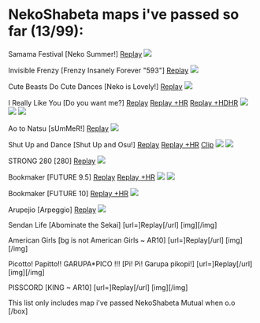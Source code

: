 # NekoShabeta maps i've passed so far (13/99):

Samama Festival [Neko Summer!] [Replay](https://cdn.discordapp.com/attachments/864931946474897429/864932225883963392/replay.osr) 
![](https://cdn.discordapp.com/attachments/864931946474897429/864932239037300756/screenshot.jpg)


Invisible Frenzy [Frenzy Insanely Forever "593"] [Replay](https://cdn.discordapp.com/attachments/864931946474897429/864933013775187998/replay.osr) 
![](https://cdn.discordapp.com/attachments/864931946474897429/864933018309230642/screenshot.jpg)


Cute Beasts Do Cute Dances [Neko is Lovely!] [Replay](https://cdn.discordapp.com/attachments/864931946474897429/864941739344789514/replay.osr)
![](https://cdn.discordapp.com/attachments/864931946474897429/864941745124540447/screenshot.jpg)


I Really Like You [Do you want me?] [Replay](https://cdn.discordapp.com/attachments/864931946474897429/864946022136021002/replay.osr) [Replay +HR](https://cdn.discordapp.com/attachments/864931946474897429/866029785448841276/replay_HR.osr) [Replay +HDHR](https://cdn.discordapp.com/attachments/864931946474897429/866029880781307914/replay_HDHR.osr)
![](https://cdn.discordapp.com/attachments/864931946474897429/864946029514457098/screenshot.jpg)
![](https://cdn.discordapp.com/attachments/864931946474897429/866029787603927060/screenshot_HR.jpg)
![](https://cdn.discordapp.com/attachments/864931946474897429/866029886145036308/screenshot_HDHR.jpg)


Ao to Natsu [sUmMeR!] [Replay](https://cdn.discordapp.com/attachments/864931946474897429/864947908666851377/replay.osr)
![](https://cdn.discordapp.com/attachments/864931946474897429/864947911804715018/screenshot.jpg)


Shut Up and Dance [Shut Up and Osu!] [Replay](https://cdn.discordapp.com/attachments/864931946474897429/865277221598265394/replay.osr) [Replay +HR](https://cdn.discordapp.com/attachments/864931946474897429/866030190357118996/replay_HR.osr) [Clip](https://www.youtube.com/watch?v=yfn7eeWHD6g)
![](https://cdn.discordapp.com/attachments/864931946474897429/865277223702888508/screenshot.jpg)
![](https://cdn.discordapp.com/attachments/864931946474897429/866030192378904637/screenshot_HR.jpg)


STRONG 280 [280] [Replay](https://cdn.discordapp.com/attachments/864931946474897429/866026342566068234/replay.osr)
![](https://cdn.discordapp.com/attachments/864931946474897429/866026346534142002/screenshot.jpg)


Bookmaker [FUTURE 9.5] [Replay](https://cdn.discordapp.com/attachments/864931946474897429/866028332771311636/replay.osr) [Replay +HR](https://cdn.discordapp.com/attachments/864931946474897429/866028361192046642/replay_HR.osr)
![](https://cdn.discordapp.com/attachments/864931946474897429/866028335804317706/screenshot.jpg)
![](https://cdn.discordapp.com/attachments/864931946474897429/866028368986505236/screenshot_HR.jpg)


Bookmaker [FUTURE 10] [Replay +HR](https://cdn.discordapp.com/attachments/864931946474897429/866029294517616670/replay_HR.osr)
![](https://cdn.discordapp.com/attachments/864931946474897429/866029300779450408/screenshot_HR.jpg)


Arupejio [Arpeggio] [Replay](https://cdn.discordapp.com/attachments/864931946474897429/866031247138488330/replay.osr)
![](https://cdn.discordapp.com/attachments/864931946474897429/866031250807717908/screenshot.jpg)


Sendan Life [Abominate the Sekai] [url=]Replay[/url]
[img][/img]


American Girls [bg is not American Girls ~ AR10] [url=]Replay[/url]
[img][/img]


Picotto! Papitto!! GARUPA*PICO !!! [Pi! Pi! Garupa pikopi!] [url=]Replay[/url]
[img][/img]


PISSCORD [KING ~ AR10] [url=]Replay[/url]
[img][/img]


This list only includes map i've passed
NekoShabeta Mutual when o.o
[/box]
